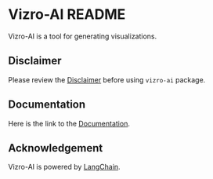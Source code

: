 # Vizro-AI README

Vizro-AI is a tool for generating visualizations.

## Disclaimer

Please review the [Disclaimer](https://vizro-ai.readthedocs.io/en/latest/pages/explanation/disclaimer/) before using `vizro-ai` package.

## Documentation

Here is the link to the [Documentation](https://vizro-ai.readthedocs.io/en/latest/).

## Acknowledgement

Vizro-AI is powered by [LangChain](https://github.com/langchain-ai/langchain).
